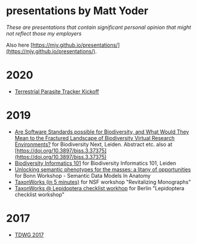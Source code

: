 # presentations by Matt Yoder
_These are presentations that contain significant personal opinion that might not reflect those my employers_

Also here [https://mjy.github.io/presentations/](https://mjy.github.io/presentations/).

# 2020
* [Terrestrial Parasite Tracker Kickoff](https://mjy.github.io/presentations/2020/TerrestrialParasiteTracker/index.html) 

# 2019
* [Are Software Standards possible for Biodiversity, and What Would They Mean to the Fractured Landscape of Biodiversity Virtual Research Environments?](https://mjy.github.io/presentations/2019/BiodiversityNext/Yoder_Biodiversity_Next_2019.pdf) for Biodiversity Next, Leiden.  Abstract etc. also at [https://doi.org/10.3897/biss.3.37375](https://doi.org/10.3897/biss.3.37375) 
* [Biodiversity Informatics 101](https://mjy.github.io/presentations/2019/Biodiversity101WorkshopLeiden/index.html) for Biodiversity Informatics 101, Leiden
* [ Unlocking semantic phenotypes for the masses: a litany of opportunities](https://mjy.github.io/presentations/2019/SemanticDataModelsInAnatomy/index.html) for Bonn Workshop - Semantic Data Models In Anatomy 
* [TaxonWorks (in 5 minutes)](https://mjy.github.io/presentations/2019/RevitalizingMonographs/index.html) for NSF workshop "Revitalizing Monographs"
* [TaxonWorks @ Lepidoptera checklist workhop](https://mjy.github.io/presentations/2019/LepIndex/index.html) for Berlin "Lepidoptera checklist workshop"

# 2017
* [TDWG 2017](https://mjy.github.io/presentations/2017/S28_Monday_1430_Yoder_TDWG17.pdf) 

